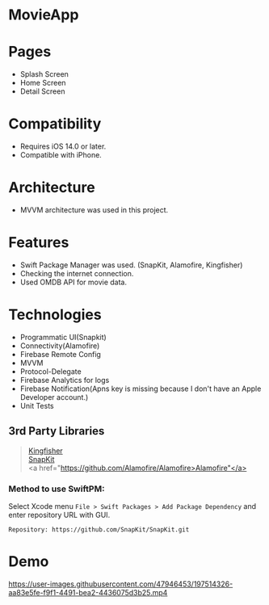 # MovieApp

# Pages
- Splash Screen
- Home Screen
- Detail Screen

# Compatibility
- Requires iOS 14.0 or later. 
- Compatible with iPhone.

# Architecture
- MVVM architecture was used in this project.

# Features
- Swift Package Manager was used. (SnapKit, Alamofire, Kingfisher)
- Checking the internet connection.
- Used OMDB API for movie data.

# Technologies
- Programmatic UI(Snapkit)
- Connectivity(Alamofire)
- Firebase Remote Config
- MVVM
- Protocol-Delegate
- Firebase Analytics for logs
- Firebase Notification(Apns key is missing because I don't have an Apple Developer account.)
- Unit Tests

## 3rd Party Libraries
> <a href="https://github.com/onevcat/Kingfisher">Kingfisher</a>\
> <a href="https://github.com/SnapKit/SnapKit">SnapKit</a>\
> <a href="https://github.com/Alamofire/Alamofire>Alamofire"</a>

### Method to use SwiftPM:
Select Xcode menu `File > Swift Packages > Add Package Dependency` and enter repository URL with GUI.  
```
Repository: https://github.com/SnapKit/SnapKit.git
```
# Demo

https://user-images.githubusercontent.com/47946453/197514326-aa83e5fe-f9f1-4491-bea2-4436075d3b25.mp4



